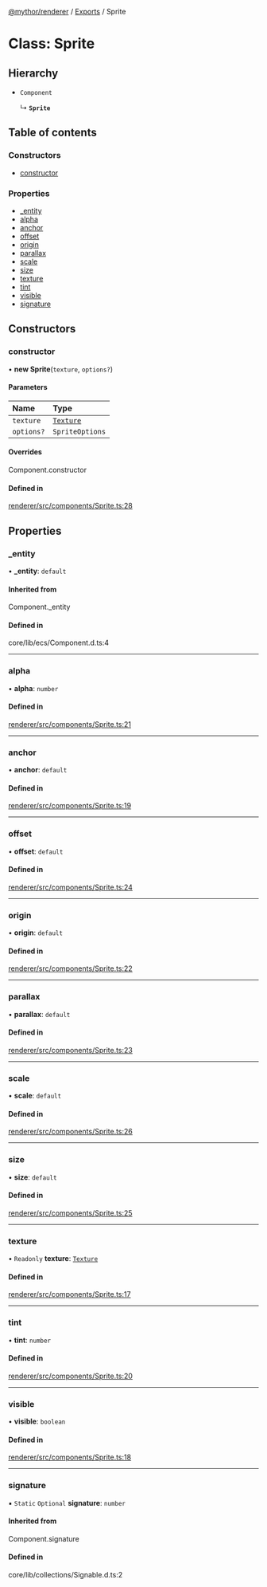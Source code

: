 [@mythor/renderer](../README.md) / [Exports](../modules.md) / Sprite

# Class: Sprite

## Hierarchy

- `Component`

  ↳ **`Sprite`**

## Table of contents

### Constructors

- [constructor](Sprite.md#constructor)

### Properties

- [\_entity](Sprite.md#_entity)
- [alpha](Sprite.md#alpha)
- [anchor](Sprite.md#anchor)
- [offset](Sprite.md#offset)
- [origin](Sprite.md#origin)
- [parallax](Sprite.md#parallax)
- [scale](Sprite.md#scale)
- [size](Sprite.md#size)
- [texture](Sprite.md#texture)
- [tint](Sprite.md#tint)
- [visible](Sprite.md#visible)
- [signature](Sprite.md#signature)

## Constructors

### constructor

• **new Sprite**(`texture`, `options?`)

#### Parameters

| Name | Type |
| :------ | :------ |
| `texture` | [`Texture`](Texture.md) |
| `options?` | `SpriteOptions` |

#### Overrides

Component.constructor

#### Defined in

[renderer/src/components/Sprite.ts:28](https://github.com/desaintvincent/mythor/blob/1dfc6b8/packages/renderer/src/components/Sprite.ts#L28)

## Properties

### \_entity

• **\_entity**: `default`

#### Inherited from

Component.\_entity

#### Defined in

core/lib/ecs/Component.d.ts:4

___

### alpha

• **alpha**: `number`

#### Defined in

[renderer/src/components/Sprite.ts:21](https://github.com/desaintvincent/mythor/blob/1dfc6b8/packages/renderer/src/components/Sprite.ts#L21)

___

### anchor

• **anchor**: `default`

#### Defined in

[renderer/src/components/Sprite.ts:19](https://github.com/desaintvincent/mythor/blob/1dfc6b8/packages/renderer/src/components/Sprite.ts#L19)

___

### offset

• **offset**: `default`

#### Defined in

[renderer/src/components/Sprite.ts:24](https://github.com/desaintvincent/mythor/blob/1dfc6b8/packages/renderer/src/components/Sprite.ts#L24)

___

### origin

• **origin**: `default`

#### Defined in

[renderer/src/components/Sprite.ts:22](https://github.com/desaintvincent/mythor/blob/1dfc6b8/packages/renderer/src/components/Sprite.ts#L22)

___

### parallax

• **parallax**: `default`

#### Defined in

[renderer/src/components/Sprite.ts:23](https://github.com/desaintvincent/mythor/blob/1dfc6b8/packages/renderer/src/components/Sprite.ts#L23)

___

### scale

• **scale**: `default`

#### Defined in

[renderer/src/components/Sprite.ts:26](https://github.com/desaintvincent/mythor/blob/1dfc6b8/packages/renderer/src/components/Sprite.ts#L26)

___

### size

• **size**: `default`

#### Defined in

[renderer/src/components/Sprite.ts:25](https://github.com/desaintvincent/mythor/blob/1dfc6b8/packages/renderer/src/components/Sprite.ts#L25)

___

### texture

• `Readonly` **texture**: [`Texture`](Texture.md)

#### Defined in

[renderer/src/components/Sprite.ts:17](https://github.com/desaintvincent/mythor/blob/1dfc6b8/packages/renderer/src/components/Sprite.ts#L17)

___

### tint

• **tint**: `number`

#### Defined in

[renderer/src/components/Sprite.ts:20](https://github.com/desaintvincent/mythor/blob/1dfc6b8/packages/renderer/src/components/Sprite.ts#L20)

___

### visible

• **visible**: `boolean`

#### Defined in

[renderer/src/components/Sprite.ts:18](https://github.com/desaintvincent/mythor/blob/1dfc6b8/packages/renderer/src/components/Sprite.ts#L18)

___

### signature

▪ `Static` `Optional` **signature**: `number`

#### Inherited from

Component.signature

#### Defined in

core/lib/collections/Signable.d.ts:2
